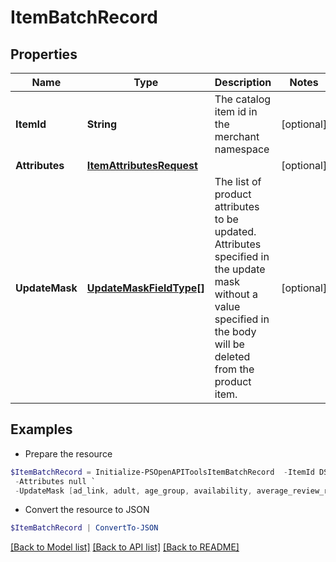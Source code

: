 # ItemBatchRecord
## Properties

Name | Type | Description | Notes
------------ | ------------- | ------------- | -------------
**ItemId** | **String** | The catalog item id in the merchant namespace | [optional] 
**Attributes** | [**ItemAttributesRequest**](ItemAttributesRequest.md) |  | [optional] 
**UpdateMask** | [**UpdateMaskFieldType[]**](UpdateMaskFieldType.md) | The list of product attributes to be updated. Attributes specified in the update mask without a value specified in the body will be deleted from the product item. | [optional] 

## Examples

- Prepare the resource
```powershell
$ItemBatchRecord = Initialize-PSOpenAPIToolsItemBatchRecord  -ItemId DS0294-M `
 -Attributes null `
 -UpdateMask [ad_link, adult, age_group, availability, average_review_rating, brand, checkout_enabled, color, condition, custom_label_0, custom_label_1, custom_label_2, custom_label_3, custom_label_4, description, free_shipping_label, free_shipping_limit, gender, google_product_category, gtin, item_group_id, last_updated_time, link, material, min_ad_price, mpn, number_of_ratings, number_of_reviews, pattern, price, product_type, sale_price, shipping, shipping_height, shipping_weight, shipping_width, size, size_system, size_type, tax, title, variant_names, variant_values]
```

- Convert the resource to JSON
```powershell
$ItemBatchRecord | ConvertTo-JSON
```

[[Back to Model list]](../README.md#documentation-for-models) [[Back to API list]](../README.md#documentation-for-api-endpoints) [[Back to README]](../README.md)

